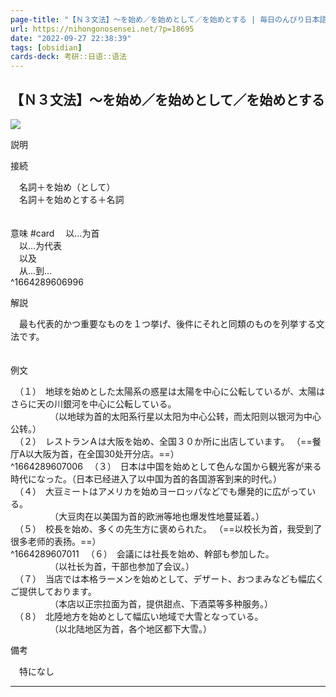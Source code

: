 ```yaml
---
page-title: "【Ｎ３文法】～を始め／を始めとして／を始めとする | 毎日のんびり日本語教師"
url: https://nihongonosensei.net/?p=18695
date: "2022-09-27 22:38:39"
tags: [obsidian] 
cards-deck: 考研::日语::语法
---
```

## 【Ｎ３文法】～を始め／を始めとして／を始めとする

![](https://nihongonosensei.net/pic/n3top.png)

説明

接続

　名詞＋を始め（として）  
　名詞＋を始めとする＋名詞  
　

意味 #card 
　以…为首  
　以…为代表  
　以及  
　从…到…  
^1664289606996


解説

　最も代表的かつ重要なものを１つ挙げ、後件にそれと同類のものを列挙する文法です。  
　

例文

　（１）　地球を始めとした太陽系の惑星は太陽を中心に公転しているが、太陽はさらに天の川銀河を中心に公転している。  
　　　　　（以地球为首的太阳系行星以太阳为中心公转，而太阳则以银河为中心公转。）  
　（２）　レストランＡは大阪を始め、全国３０か所に出店しています。  （==餐厅A以大阪为首，在全国30处开分店。==）  
^1664289607006
　（３）　日本は中国を始めとして色んな国から観光客が来る時代になった。（日本已经进入了以中国为首的各国游客到来的时代。）  
　（４）　大豆ミートはアメリカを始めヨーロッパなどでも爆発的に広がっている。  
　　　　　（大豆肉在以美国为首的欧洲等地也爆发性地蔓延着。）  
　（５）　校長を始め、多くの先生方に褒められた。  （==以校长为首，我受到了很多老师的表扬。==）  
^1664289607011
　（６）　会議には社長を始め、幹部も参加した。  
　　　　　（以社长为首，干部也参加了会议。）  
　（７）　当店では本格ラーメンを始めとして、デザート、おつまみなども幅広くご提供しております。  
　　　　　（本店以正宗拉面为首，提供甜点、下酒菜等多种服务。）  
　（８）　北陸地方を始めとして幅広い地域で大雪となっている。  
　　　　　（以北陆地区为首，各个地区都下大雪。）

備考

　特になし

---
